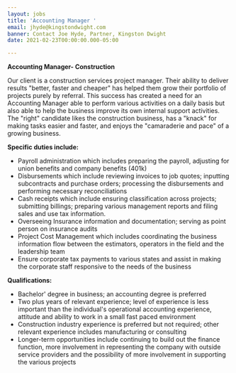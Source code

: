 ```yaml
---
layout: jobs
title: 'Accounting Manager '
email: jhyde@kingstondwight.com
banner: Contact Joe Hyde, Partner, Kingston Dwight
date: 2021-02-23T00:00:00.000-05:00

---
```

**Accounting Manager- Construction** 

Our client is a construction services project manager. Their ability to deliver results "better, faster and cheaper" has helped them grow their portfolio of projects purely by referral. This success has created a need for an Accounting Manager able to perform various activities on a daily basis but also able to help the business improve its own internal support activities. The "right" candidate likes the construction business, has a "knack" for making tasks easier and faster, and enjoys the "camaraderie and pace" of a growing business.

**Specific duties include:**

* Payroll administration which includes preparing the payroll, adjusting for union benefits and company benefits (401k)
* Disbursements which include reviewing invoices to job quotes; inputting subcontracts and purchase orders; processing the disbursements and performing necessary reconciliations
* Cash receipts which include ensuring classification across projects; submitting billings; preparing various management reports and filing sales and use tax information.
* Overseeing Insurance information and documentation; serving as point person on insurance audits
* Project Cost Management which includes coordinating the business information flow between the estimators, operators in the field and the leadership team
* Ensure corporate tax payments to various states and assist in making the corporate staff responsive to the needs of the business

**Qualifications:**

* Bachelor' degree in business; an accounting degree is preferred
* Two plus years of relevant experience; level of experience is less important than the individual's operational accounting experience, attitude and ability to work in a small fast paced environment
* Construction industry experience is preferred but not required; other relevant experience includes manufacturing or consulting
* Longer-term opportunities include continuing to build out the finance function, more involvement in representing the company with outside service providers and the possibility of more involvement in supporting the various projects